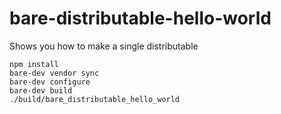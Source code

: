# bare-distributable-hello-world

Shows you how to make a single distributable

```
npm install
bare-dev vendor sync
bare-dev configure
bare-dev build
./build/bare_distributable_hello_world
```
